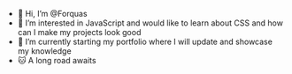 - 👋 Hi, I’m @Forquas
- 👀 I’m interested in JavaScript and would like to learn about CSS and how can I make my projects look good
- 🌱 I’m currently starting my portfolio where I will update and showcase my knowledge
- 🐱 A long road awaits
<!---
Forquas/Forquas is a ✨ special ✨ repository because its `README.md` (this file) appears on your GitHub profile.
You can click the Preview link to take a look at your changes.
--->
